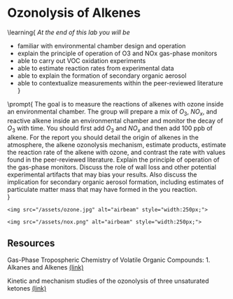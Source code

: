 # Ozonolysis of Alkenes


\learning{
*At the end of this lab you will be*
- familiar with environmental chamber design and operation
- explain the principle of operation of O3 and NOx gas-phase monitors
- able to carry out VOC oxidation experiments
- able to estimate reaction rates from experimental data
- able to explain the formation of secondary organic aerosol 
- able to contextualize measurements within the peer-reviewed literature  
}

\prompt{
The goal is to measure the reactions of alkenes with ozone inside an environmental chamber. The group will prepare a mix of $O_3$, $NO_x$, and reactive alkene inside an environmental chamber and monitor the decay of $O_3$ with time. You should first add $O_3$ and $NO_x$ and then add 100 ppb of alkene. For the report you should detail the origin of alkenes in the atmosphere, the alkene ozonolysis mechanism, estimate products, estimate the reaction rate of the alkene with ozone, and contrast the rate with values found in the peer-reviewed literature. Explain the principle of operation of the gas-phase monitors. Discuss the role of wall loss and other potential experimental artifacts that may bias your results. Also discuss the implication for secondary organic aerosol formation, including estimates of particulate matter mass that may have formed in the you reaction.     
}

~~~
<img src="/assets/ozone.jpg" alt="airbeam" style="width:250px;">
~~~

~~~
<img src="/assets/nox.png" alt="airbeam" style="width:250px;">
~~~


## Resources

Gas-Phase Tropospheric Chemistry of Volatile Organic Compounds: 1. Alkanes and Alkenes [(link)](https://pubs.aip.org/aip/jpr/article/26/2/215/241782/Gas-Phase-Tropospheric-Chemistry-of-Volatile)

Kinetic and mechanism studies of the ozonolysis of three unsaturated ketones [(link)](https://www.sciencedirect.com/science/article/pii/S1001074220301121)
